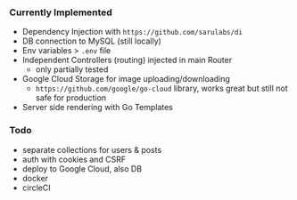 ### Currently Implemented

-   Dependency Injection with `https://github.com/sarulabs/di`
-   DB connection to MySQL (still locally)
-   Env variables > `.env` file
-   Independent Controllers (routing) injected in main Router
    -   only partially tested
-   Google Cloud Storage for image uploading/downloading
    -   `https://github.com/google/go-cloud` library, works great but still not safe for production
-   Server side rendering with Go Templates

### Todo

-   separate collections for users & posts
-   auth with cookies and CSRF
-   deploy to Google Cloud, also DB
-   docker
-   circleCI
